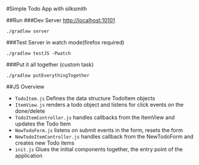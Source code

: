 #Simple Todo App with silksmith


##Run
###Dev Server [http://localhost:10101](http://localhost:10101)
```
./gradlew server
```
###Test Server in watch mode(firefox required)
```
./gradlew testJS -Pwatch
```
###Put it all together (custom task)
```
./gradlew putEverythingTogether
```

##JS Overview
- ```TodoItem.js``` Defines the data structure TodoItem objects
- ```ItemView.js``` renders a todo object and listens for click events on the done/delete
- ```TodoItemController.js``` handles callbacks from the ItemView and updates the Todo Item
- ```NewTodoForm.js``` listens on submit events in the form, resets the form
- ```NewTodoItemController.js``` handles callback from the NewTodoForm and creates new Todo items
- ```init.js``` Glues the initial components together, the entry point of the application





